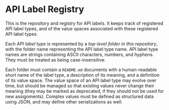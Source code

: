 # API Label Registry

This is the repository and registry for API labels. It keeps track of registered API label types, and of the value spaces associated with these registered API label types.

Each *API label type* is represented by a *top-level folder in this repository*, with the folder name representing the API label type name. API label type names are strings containing ASCII characters, numbers, and hyphens. They must be treated as being case-insensitive.

Each folder must contain a `README.md` documents with a human-readable short name of the label type, a description of its meaning, and a definition of its value space. The value space of an API label type may evolve over time, but should be managed so that existing values never change their meaning (they may be marked as deprecated, if they should not be used for new assignments). Complex values must be defined as structured data using JSON, and may define other serializations as well.